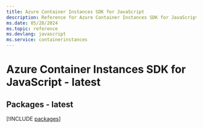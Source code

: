 ```yaml
---
title: Azure Container Instances SDK for JavaScript
description: Reference for Azure Container Instances SDK for JavaScript
ms.date: 05/28/2024
ms.topic: reference
ms.devlang: javascript
ms.service: containerinstances
---
```

# Azure Container Instances SDK for JavaScript - latest
## Packages - latest
[!INCLUDE [packages](container-instances-index.md)]